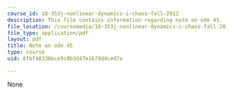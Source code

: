 ```yaml
---
course_id: 18-353j-nonlinear-dynamics-i-chaos-fall-2012
description: This file contains information regarding note on ode 45.
file_location: /coursemedia/18-353j-nonlinear-dynamics-i-chaos-fall-2012/6fbf48338bce9c0b3d47e1679d4ced7e_MIT18_353JF12_NoteOnOde45.pdf
file_type: application/pdf
layout: pdf
title: Note on ode 45
type: course
uid: 6fbf48338bce9c0b3d47e1679d4ced7e

---
```

None